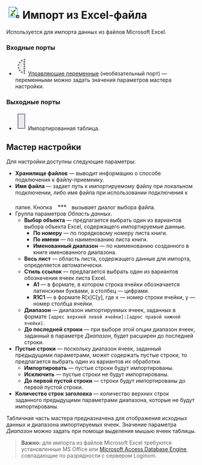 # ![ ](../../images/icons/data-sources/file-excel-import_default.svg) Импорт из Excel-файла

Используется для импорта данных из файлов Microsoft Excel.

### Входные порты

* ![ ](../../images/icons/app/node/ports/inputs-optional/variable_inactive.svg) [Управляющие переменные](../../scenario/variables/control-variables.md) (необязательный порт) — переменными можно задать значения параметров мастера настройки.

### Выходные порты

* ![ ](../../images/icons/app/node/ports/inputs/table_inactive.svg) Импортированная таблица.

## Мастер настройки

Для настройки доступны следующие параметры:

* **Хранилище файлов** — выводит информацию о способе подключения к файлу-приемнику.
* **Имя файла** — задает путь к импортируемому файлу при локальном подключении, либо имя файла при использовании подключения к папке. Кнопка ![ ](../../images/extjs-theme/form/open-trigger/open-trigger_default.svg) вызывает диалог выбора файла.
* Группа параметров *Область данных*.
  * **Выбор объекта** — предлагается выбрать один из вариантов выбора объекта Excel, содержащего импортируемые данные.
    * **По номеру** — по порядковому номеру листа книги.
    * **По имени** — по наименованию листа книги.
    * **Именованный диапазон** — по наименованию созданного в книге именованного диапазона.
  * **Весь лист** — область листа, содержащего данные для импорта, определяется автоматически.
  * **Стиль ссылок** — предлагается выбрать один из вариантов обозначения ячеек листа Excel.
    * **A1** — в формате, в котором строка ячейки обозначается латинскими буквами, а столбец — цифрами.
    * **R1C1** — в формате R[x]C[y], где x — номер строки ячейки, y — номер столбца ячейки.
  * **Диапазон** — диапазон импортируемых ячеек, заданных в формате `[адрес верхней левой ячейки]:[адрес правой нижней ячейки]`.
  * **До последней строки** — при выборе этой опции диапазон ячеек, заданный в параметре *Диапазон*, будет расширен до последней строки.
* **Пустые строки** — поскольку диапазон ячеек, заданный предыдущими параметрами, может содержать пустые строки, то предлагается выбрать один из вариантов их обработки.
  * **Импортировать** — пустые строки будут импортированы.
  * **Исключить** — пустые строки не будут импортированы.
  * **До первой пустой строки** — строки будут импортированы до первой пустой строки.
* **Количество строк заголовка** — количество верхних строк заданного предыдущими параметрами диапазона, которые не будут импортированы.

Табличная часть мастера предназначена для отображения исходных данных и диапазона импортируемых ячеек. Значение параметра *Диапазон* можно задать при помощи выделения мышью ячеек таблицы.

> **Важно:** для импорта из файлов Microsoft Excel требуются установленные MS Office или [Microsoft Access Database Engine](https://www.microsoft.com/en-us/download/details.aspx?id=13255), совпадающие по разрядности с сервером Loginom.
